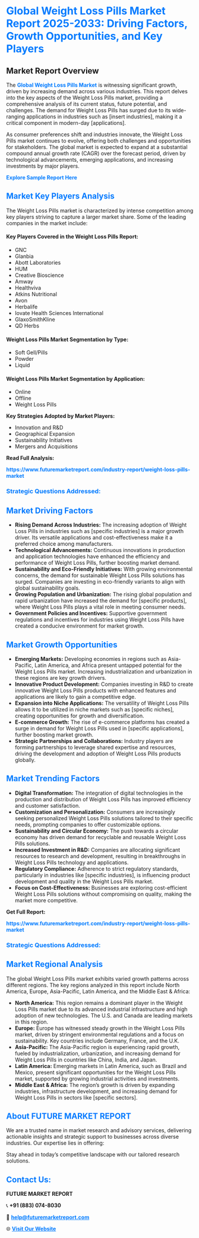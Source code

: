 <h1 style="color: #007BFF;">Global Weight Loss Pills Market Report 2025-2033: Driving Factors, Growth Opportunities, and Key Players</h1>

<section id="overview">
<h2>Market Report Overview</h2>
<p>The <a href="https://www.futuremarketreport.com/industry-report/weight-loss-pills-market" style="color: #007BFF; text-decoration: none;"><strong>Global Weight Loss Pills Market</strong></a> is witnessing significant growth, driven by increasing demand across various industries. This report delves into the key aspects of the Weight Loss Pills market, providing a comprehensive analysis of its current status, future potential, and challenges. The demand for Weight Loss Pills has surged due to its wide-ranging applications in industries such as [insert industries], making it a critical component in modern-day [applications].</p>
<p>As consumer preferences shift and industries innovate, the Weight Loss Pills market continues to evolve, offering both challenges and opportunities for stakeholders. The global market is expected to expand at a substantial compound annual growth rate (CAGR) over the forecast period, driven by technological advancements, emerging applications, and increasing investments by major players.</p>
</section>

<section id="overview">
<p><a href="https://www.futuremarketreport.com/request-sample/reportId=125771" style="color: #007BFF; text-decoration: none;"><strong>Explore Sample Report Here</strong></a></p>
</section>

<section id="key-players">
<h2 style="color: #007BFF;">Market Key Players Analysis</h2>
<p>The Weight Loss Pills market is characterized by intense competition among key players striving to capture a larger market share. Some of the leading companies in the market include:</p>
<h4>Key Players Covered in the Weight Loss Pills Report:</h4>
<ul><li>GNC</li><li>Glanbia</li><li>Abott Laboratories</li><li>HUM</li><li>Creative Bioscience</li><li>Amway</li><li>Healthviva</li><li>Atkins Nutritional</li><li>Avon</li><li>Herbalife</li><li>Iovate Health Sciences International</li><li>GlaxoSmithKline</li><li>QD Herbs</li></ul>
<h4>Weight Loss Pills Market Segmentation by Type:</h4>
<ul><li>Soft Gell/Pills</li><li>Powder</li><li>Liquid</li></ul>

<h4>Weight Loss Pills Market Segmentation by Application:</h4>
<ul><li>Online</li><li>Offline</li><li>Weight Loss Pills</li></ul>
<p><strong>Key Strategies Adopted by Market Players:</strong></p>
<ul>
<li>Innovation and R&D</li>
<li>Geographical Expansion</li>
<li>Sustainability Initiatives</li>
<li>Mergers and Acquisitions</li>
</ul>
</section>

<section>
<p><strong>Read Full Analysis: </strong></p><a href="https://www.futuremarketreport.com/industry-report/weight-loss-pills-market" style="color: #007BFF; text-decoration: none;"><strong>https://www.futuremarketreport.com/industry-report/weight-loss-pills-market</strong></a>
<h3 style="color: #007BFF;">Strategic Questions Addressed:</h3>
</section>

<section id="driving-factors">
<h2 style="color: #007BFF;">Market Driving Factors</h2>
<ul>
<li><strong>Rising Demand Across Industries:</strong> The increasing adoption of Weight Loss Pills in industries such as [specific industries] is a major growth driver. Its versatile applications and cost-effectiveness make it a preferred choice among manufacturers.</li>
<li><strong>Technological Advancements:</strong> Continuous innovations in production and application technologies have enhanced the efficiency and performance of Weight Loss Pills, further boosting market demand.</li>
<li><strong>Sustainability and Eco-Friendly Initiatives:</strong> With growing environmental concerns, the demand for sustainable Weight Loss Pills solutions has surged. Companies are investing in eco-friendly variants to align with global sustainability goals.</li>
<li><strong>Growing Population and Urbanization:</strong> The rising global population and rapid urbanization have increased the demand for [specific products], where Weight Loss Pills plays a vital role in meeting consumer needs.</li>
<li><strong>Government Policies and Incentives:</strong> Supportive government regulations and incentives for industries using Weight Loss Pills have created a conducive environment for market growth.</li>
</ul>
</section>

<section id="growth-opportunities">
<h2 style="color: #007BFF;">Market Growth Opportunities</h2>
<ul>
<li><strong>Emerging Markets:</strong> Developing economies in regions such as Asia-Pacific, Latin America, and Africa present untapped potential for the Weight Loss Pills market. Increasing industrialization and urbanization in these regions are key growth drivers.</li>
<li><strong>Innovative Product Development:</strong> Companies investing in R&D to create innovative Weight Loss Pills products with enhanced features and applications are likely to gain a competitive edge.</li>
<li><strong>Expansion into Niche Applications:</strong> The versatility of Weight Loss Pills allows it to be utilized in niche markets such as [specific niches], creating opportunities for growth and diversification.</li>
<li><strong>E-commerce Growth:</strong> The rise of e-commerce platforms has created a surge in demand for Weight Loss Pills used in [specific applications], further boosting market growth.</li>
<li><strong>Strategic Partnerships and Collaborations:</strong> Industry players are forming partnerships to leverage shared expertise and resources, driving the development and adoption of Weight Loss Pills products globally.</li>
</ul>
</section>

<section id="trending-factors">
<h2 style="color: #007BFF;">Market Trending Factors</h2>
<ul>
<li><strong>Digital Transformation:</strong> The integration of digital technologies in the production and distribution of Weight Loss Pills has improved efficiency and customer satisfaction.</li>
<li><strong>Customization and Personalization:</strong> Consumers are increasingly seeking personalized Weight Loss Pills solutions tailored to their specific needs, prompting companies to offer customizable options.</li>
<li><strong>Sustainability and Circular Economy:</strong> The push towards a circular economy has driven demand for recyclable and reusable Weight Loss Pills solutions.</li>
<li><strong>Increased Investment in R&D:</strong> Companies are allocating significant resources to research and development, resulting in breakthroughs in Weight Loss Pills technology and applications.</li>
<li><strong>Regulatory Compliance:</strong> Adherence to strict regulatory standards, particularly in industries like [specific industries], is influencing product development and quality in the Weight Loss Pills market.</li>
<li><strong>Focus on Cost-Effectiveness:</strong> Businesses are exploring cost-efficient Weight Loss Pills solutions without compromising on quality, making the market more competitive.</li>
</ul>
</section>

<section>
<p><strong>Get Full Report: </strong></p><a href="https://www.futuremarketreport.com/industry-report/weight-loss-pills-market" style="color: #007BFF; text-decoration: none;"><strong>https://www.futuremarketreport.com/industry-report/weight-loss-pills-market</strong></a>
<h3 style="color: #007BFF;">Strategic Questions Addressed:</h3>
</section>


<section id="regional-analysis">
<h2 style="color: #007BFF;">Market Regional Analysis</h2>
<p>The global Weight Loss Pills market exhibits varied growth patterns across different regions. The key regions analyzed in this report include North America, Europe, Asia-Pacific, Latin America, and the Middle East & Africa:</p>
<ul>
<li><strong>North America:</strong> This region remains a dominant player in the Weight Loss Pills market due to its advanced industrial infrastructure and high adoption of new technologies. The U.S. and Canada are leading markets in this region.</li>
<li><strong>Europe:</strong> Europe has witnessed steady growth in the Weight Loss Pills market, driven by stringent environmental regulations and a focus on sustainability. Key countries include Germany, France, and the U.K.</li>
<li><strong>Asia-Pacific:</strong> The Asia-Pacific region is experiencing rapid growth, fueled by industrialization, urbanization, and increasing demand for Weight Loss Pills in countries like China, India, and Japan.</li>
<li><strong>Latin America:</strong> Emerging markets in Latin America, such as Brazil and Mexico, present significant opportunities for the Weight Loss Pills market, supported by growing industrial activities and investments.</li>
<li><strong>Middle East & Africa:</strong> The region’s growth is driven by expanding industries, infrastructure development, and increasing demand for Weight Loss Pills in sectors like [specific sectors].</li>
</ul>
</section>

<footer>
<h2 style="color: #007BFF;">About FUTURE MARKET REPORT</h2>
<p>We are a trusted name in market research and advisory services, delivering actionable insights and strategic support to businesses across diverse industries. Our expertise lies in offering:</p>

<p>Stay ahead in today’s competitive landscape with our tailored research solutions.</p>

<h2 style="color: #007BFF;">Contact Us:</h2>
<p><strong>FUTURE MARKET REPORT</strong></p>
<p>📞 <strong>+91 (883) 074-8030</strong></p>
<p>📧 <strong><a href="mailto:help@futuremarketreport.com" style="color: #007BFF;">help@futuremarketreport.com</a></strong></p>
<p>🌐 <strong><a href="https://www.futuremarketreport.com/" style="color: #007BFF;">Visit Our Website</a></strong></p>
</footer>